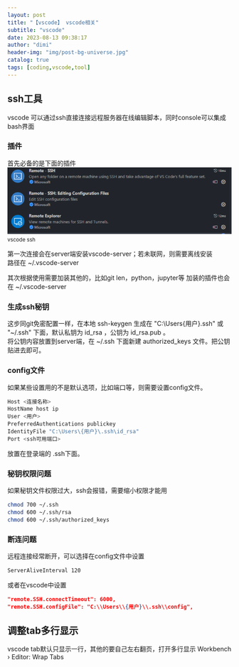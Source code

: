```yaml
---
layout: post
title: "【vscode】 vscode相关"
subtitle: "vscode"
date: 2023-08-13 09:38:17
author: "dimi"
header-img: "img/post-bg-universe.jpg"
catalog: true
tags: [coding,vscode,tool]
---
```


## ssh工具
vscode 可以通过ssh直接连接远程服务器在线编辑脚本，同时console可以集成bash界面

### 插件

首先必备的是下面的插件
![ssh插件](/img/in-post/tool/sshextend.png)  
<small class="img-hint">vscode ssh</small>

第一次连接会在server端安装vscode-server；若未联网，则需要离线安装  
路径在 ~/.vscode-server

其次根据使用需要加装其他的，比如git len，python，jupyter等  加装的插件也会在 ~/.vscode-server

### 生成ssh秘钥
这步同git免密配置一样，在本地 ssh-keygen 生成在 "C:\Users\{用户}\.ssh" 或 "~/.ssh" 下面，默认私钥为 id_rsa ，公钥为 id_rsa.pub 。  
将公钥内容放置到server端，在 ~/.ssh 下面新建 authorized_keys 文件。把公钥贴进去即可。

### config文件
如果某些设置用的不是默认选项，比如端口等，则需要设置config文件。
```bash
Host <连接名称>
HostName host ip
User <用户>
PreferredAuthentications publickey
IdentityFile "C:\Users\{用户}\.ssh\id_rsa"
Port <ssh可用端口>
```
放置在登录端的 .ssh下面。

### 秘钥权限问题
如果秘钥文件权限过大，ssh会报错，需要缩小权限才能用
```bash
chmod 700 ~/.ssh
chmod 600 ~/.ssh/rsa
chmod 600 ~/.ssh/authorized_keys
```

### 断连问题
远程连接经常断开，可以选择在config文件中设置  
```bash
ServerAliveInterval 120
```
或者在vscode中设置
```json
"remote.SSH.connectTimeout": 6000,
"remote.SSH.configFile": "C:\\Users\\{用户}\\.ssh\\config",
```

## 调整tab多行显示
vscode tab默认只显示一行，其他的要自己左右翻页，打开多行显示
Workbench › Editor: Wrap Tabs



